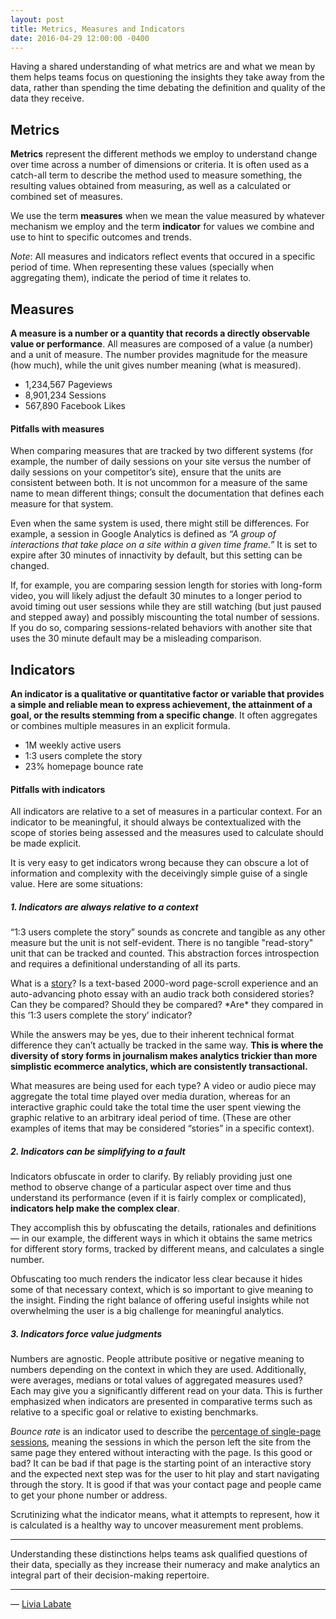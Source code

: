 ```yaml
---
layout: post
title: Metrics, Measures and Indicators
date: 2016-04-29 12:00:00 -0400
---
```


Having a shared understanding of what metrics are and what we mean by them helps teams focus on questioning the insights they take away from the data, rather than spending the time debating the definition and quality of the data they receive.

## Metrics

**Metrics** represent the different methods we employ to understand change over time across a number of dimensions or criteria. It is often used as a catch-all term to describe the method used to measure something, the resulting values obtained from measuring, as well as a calculated or combined set of measures. 

We use the term **measures** when we mean the value measured by whatever mechanism we employ and the term **indicator** for values we combine and use to hint to specific outcomes and trends.

*Note*: All measures and indicators reflect events that occured in a specific period of time. When representing these values (specially when aggregating them), indicate the period of time it relates to. 

## Measures

**A measure is a number or a quantity that records a directly observable value or performance**. All measures are composed of a value (a number) and a unit of measure. The number provides magnitude for the measure (how much), while the unit gives number meaning (what is measured).

* 1,234,567 Pageviews
* 8,901,234 Sessions
* 567,890 Facebook Likes

#### Pitfalls with measures

When comparing measures that are tracked by two different systems (for example, the number of daily sessions on your site versus the number of daily sessions on your competitor’s site), ensure that the units are consistent between both. It is not uncommon for a measure of the same name to mean different things; consult the documentation that defines each measure for that system.

Even when the same system is used, there might still be differences. For example, a session in Google Analytics is defined as *“A group of interactions that take place on a site within a given time frame.”* It is set to expire after 30 minutes of innactivity by default, but this setting can be changed.

If, for example, you are comparing session length for stories with long-form video, you will likely adjust the default 30 minutes to a longer period to avoid timing out user sessions while they are still watching (but just paused and stepped away) and possibly miscounting the total number of sessions. If you do so, comparing sessions-related behaviors with another site that uses the 30 minute default may be a misleading comparison.

## Indicators

**An indicator is a qualitative or quantitative factor or variable that provides a simple and reliable mean to express achievement, the attainment of a goal, or the results stemming from a specific change**. It often aggregates or combines multiple measures in an explicit formula.

* 1M weekly active users
* 1:3 users complete the story
* 23% homepage bounce rate

#### Pitfalls with indicators

All indicators are relative to a set of measures in a particular context. For an indicator to be meaningful, it should always be contextualized with the scope of stories being assessed and the measures used to calculate should be made explicit.

It is very easy to get indicators wrong because they can obscure a lot of information and complexity with the deceivingly simple guise of a single value. Here are some situations:

##### 1. Indicators are always relative to a context

“1:3 users complete the story” sounds as concrete and tangible as any other measure but the unit is not self-evident. There is no tangible "read-story" unit that can be tracked and counted. This abstraction forces introspection and requires a definitional understanding of all its parts.

What is a [story](https://thecarebot.github.io/what-kinds-of-stories-can-you-tell/)? Is a text-based 2000-word page-scroll experience and an auto-advancing photo essay with an audio track both considered stories? Can they be compared? Should they be compared? \*Are\* they compared in this ‘1:3 users complete the story’ indicator?

While the answers may be yes, due to their inherent technical format difference they can’t actually be tracked in the same way. **This is where the diversity of story forms in journalism makes analytics trickier than more simplistic ecommerce analytics, which are consistently transactional.**

What measures are being used for each type? A video or audio piece may aggregate the total time played over media duration, whereas for an interactive graphic could take the total time the user spent viewing the graphic relative to an arbitrary ideal period of time. (These are other examples of items that may be considered “stories” in a specific context).

##### 2. Indicators can be simplifying to a fault

Indicators obfuscate in order to clarify. By reliably providing just one method to observe change of a particular aspect over time and thus understand its performance (even if it is fairly complex or complicated), **indicators help make the complex clear**.

They accomplish this by obfuscating the details, rationales and definitions — in our example, the different ways in which it obtains the same metrics for different story forms, tracked by different means, and calculates a single number.

Obfuscating too much renders the indicator less clear because it hides some of that necessary context, which is so important to give meaning to the insight. Finding the right balance of offering useful insights while not overwhelming the user is a big challenge for meaningful analytics.

##### 3. Indicators force value judgments

Numbers are agnostic. People attribute positive or negative meaning to numbers depending on the context in which they are used. Additionally, were averages, medians or total values of aggregated measures used? Each may give you a significantly different read on your data. This is further emphasized when indicators are presented in comparative terms such as relative to a specific goal or relative to existing benchmarks.

*Bounce rate* is an indicator used to describe the [percentage of single-page sessions](https://support.google.com/analytics/answer/1009409?hl=en), meaning the sessions in which the person left the site from the same page they entered without interacting with the page. Is this good or bad? It can be bad if that page is the starting point of an interactive story and the expected next step was for the user to hit play and start navigating through the story. It is good if that was your contact page and people came to get your phone number or address.

Scrutinizing what the indicator means, what it attempts to represent, how it is calculated is a healthy way to uncover measurement ment problems.

***

Understanding these distinctions helps teams ask qualified questions of their data, specially as they increase their numeracy and make analytics an integral part of their decision-making repertoire. 

*** 
— [Livia Labate](http://twitter.com/livlab)




